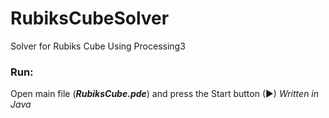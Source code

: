 # RubiksCubeSolver
Solver for Rubiks Cube Using Processing3

### Run:
  
Open main file (***RubiksCube.pde***) and press the Start button (▶)
*Written in Java*
